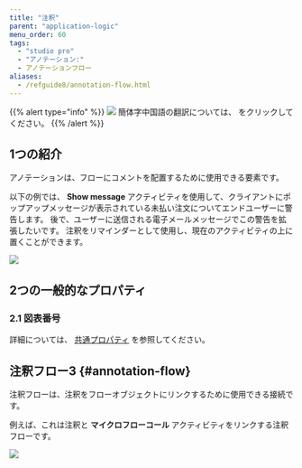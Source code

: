 ```yaml
---
title: "注釈"
parent: "application-logic"
menu_order: 60
tags:
  - "studio pro"
  - "アノテーション:"
  - アノテーションフロー
aliases:
  - /refguide8/annotation-flow.html
---
```


{{% alert type="info" %}}
<img src="attachments/chinese-translation/china.png" style="display: inline-block; margin: 0" /> 簡体字中国語の翻訳については、 [<unk> <unk> <unk>](https://cdn.mendix.tencent-cloud.com/documentation/refguide8/annotation.pdf) をクリックしてください。
{{% /alert %}}

## 1つの紹介

アノテーションは、フローにコメントを配置するために使用できる要素です。

以下の例では、 **Show message** アクティビティを使用して、クライアントにポップアップメッセージが表示されている未払い注文についてエンドユーザーに警告します。 後で、ユーザーに送信される電子メールメッセージでこの警告を拡張したいです。 注釈をリマインダーとして使用し、現在のアクティビティの上に置くことができます。

![](attachments/anotation/anotation.png)

## 2つの一般的なプロパティ

### 2.1 図表番号

詳細については、 [共通プロパティ](microflow-element-common-properties) を参照してください。

## 注釈フロー3 {#annotation-flow}

注釈フローは、注釈をフローオブジェクトにリンクするために使用できる接続です。

例えば、これは注釈と **マイクロフローコール** アクティビティをリンクする注釈フローです。

![](attachments/anotation/anotation-flow.png)